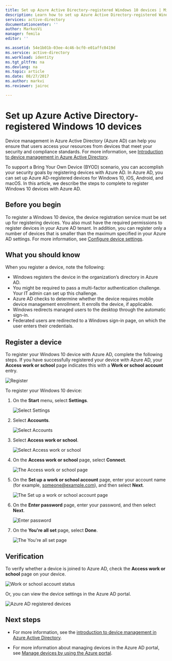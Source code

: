 ```yaml
---
title: Set up Azure Active Directory-registered Windows 10 devices | Microsoft Docs
description: Learn how to set up Azure Active Directory-registered Windows 10 devices.
services: active-directory
documentationcenter: ''
author: MarkusVi
manager: femila
editor: ''

ms.assetid: 54e1b01b-03ee-4c46-bcf0-e01affc0419d
ms.service: active-directory
ms.workload: identity
ms.tgt_pltfrm: na
ms.devlang: na
ms.topic: article
ms.date: 08/27/2017
ms.author: markvi
ms.reviewer: jairoc

---
```

# Set up Azure Active Directory-registered Windows 10 devices

Device management in Azure Active Directory (Azure AD) can help you ensure that users access your resources from devices that meet your security and compliance standards. For more information, see [Introduction to device management in Azure Active Directory](device-management-introduction.md).

To support a Bring Your Own Device (BYOD) scenario, you can accomplish your security goals by registering devices with Azure AD. In Azure AD, you can set up Azure AD-registered devices for Windows 10, iOS, Android, and macOS. In this article, we describe the steps to complete to register Windows 10 devices with Azure AD. 


## Before you begin

To register a Windows 10 device, the device registration service must be set up for registering devices. You also must have the required permissions to register devices in your Azure AD tenant. In addition, you can register only a number of devices that is smaller than the maximum specified in your Azure AD settings. For more information, see [Configure device settings](device-management-azure-portal.md#configure-device-settings).

## What you should know

When you register a device, note the following:

- Windows registers the device in the organization’s directory in Azure AD.
- You might be required to pass a multi-factor authentication challenge. Your IT admin can set up this challenge.
- Azure AD checks to determine whether the device requires mobile device management enrollment. It enrolls the device, if applicable.
- Windows redirects managed users to the desktop through the automatic sign-in.
- Federated users are redirected to a Windows sign-in page, on which the user enters their credentials.


## Register a device

To register your Windows 10 device with Azure AD, complete the following steps. If you have successfully registered your device with Azure AD, your **Access work or school** page indicates this with a **Work or school account** entry.

![Register](./media/device-management-azuread-registered-devices-windows10-setup/08.png)


To register your Windows 10 device:

1. On the **Start** menu, select **Settings**.

    ![Select Settings](./media/device-management-azuread-registered-devices-windows10-setup/01.png)

2. Select **Accounts**.

    ![Select Accounts](./media/device-management-azuread-registered-devices-windows10-setup/02.png)


3. Select **Access work or school**.

    ![Select Access work or school](./media/device-management-azuread-registered-devices-windows10-setup/03.png)

4. On the **Access work or school** page, select **Connect**.

    ![The Access work or school page](./media/device-management-azuread-registered-devices-windows10-setup/04.png)


5. On the  **Set up a work or school account** page, enter your account name (for example, someone@example.com), and then select **Next**.

    ![The Set up a work or school account page](./media/device-management-azuread-registered-devices-windows10-setup/06.png)


6. On the  **Enter password** page, enter your password, and then select **Next**.

    ![Enter password](./media/device-management-azuread-registered-devices-windows10-setup/05.png)


7. On the **You're all set** page, select **Done**.

    ![The You're all set page](./media/device-management-azuread-registered-devices-windows10-setup/07.png)

## Verification

To verify whether a device is joined to Azure AD, check the **Access work or school** page on your device.

![Work or school account status](./media/device-management-azuread-registered-devices-windows10-setup/08.png)

Or, you can view the device settings in the Azure AD portal.

![Azure AD registered devices](./media/device-management-azuread-registered-devices-windows10-setup/09.png)


## Next steps

- For more information, see the [introduction to device management in Azure Active Directory](device-management-introduction.md).

- For more information about managing devices in the Azure AD portal, see [Manage devices by using the Azure portal](device-management-azure-portal.md).




